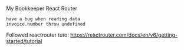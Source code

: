 My Bookkeeper React Router

    have a bug when reading data
    invoice.number throw undefined

Followed reactrouter tuto:
https://reactrouter.com/docs/en/v6/getting-started/tutorial